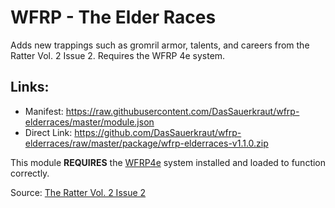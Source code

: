 # WFRP - The Elder Races
Adds new trappings such as gromril armor, talents, and careers from the Ratter Vol. 2 Issue 2. Requires the WFRP 4e system.
## Links:
* Manifest: https://raw.githubusercontent.com/DasSauerkraut/wfrp-elderraces/master/module.json
* Direct Link: https://github.com/DasSauerkraut/wfrp-elderraces/raw/master/package/wfrp-elderraces-v1.1.0.zip

This module **REQUIRES** the [WFRP4e](https://gitlab.com/tposney/about-time) system installed and loaded to function correctly.

Source: [The Ratter Vol. 2 Issue 2](https://indd.adobe.com/view/2818a337-c249-473d-a72a-5424a9573390)
